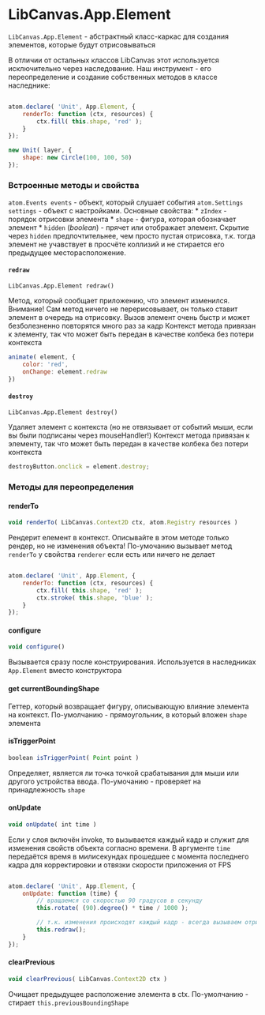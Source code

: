 LibCanvas.App.Element
=====================

`LibCanvas.App.Element` - абстрактный класс-каркас для создания элементов, которые будут отрисовываться

В отличии от остальных классов LibCanvas этот используется исключительно через наследование.
Наш инструмент - его переопределение и создание собственных методов в классе наследнике:

```js

atom.declare( 'Unit', App.Element, {
	renderTo: function (ctx, resources) {
		ctx.fill( this.shape, 'red' );
	}
});

new Unit( layer, {
	shape: new Circle(100, 100, 50)
});

```

### Встроенные методы и свойства

`atom.Events events` - объект, который слушает события
`atom.Settings settings` - объект с настройками. Основные свойства:
	* `zIndex` - порядок отрисовки элемента
	* `shape` - фигура, которая обозначает элемент
	* `hidden` (*boolean*) - прячет или отображает элемент. Скрытие через `hidden` предпочтительнее, чем просто пустая отрисовка, т.к. тогда элемент не учавствует в просчёте коллизий и не стирается его предыдущее месторасположение.

#### `redraw`

`LibCanvas.App.Element redraw()`

Метод, который сообщает приложению, что элемент изменился.
Внимание! Сам метод ничего не перерисовывает, он только ставит элемент в очередь на отрисовку.
Вызов элемент очень быстр и может безболезненно повторятся много раз за кадр
Контекст метода привязан к элементу, так что может быть передан в качестве колбека без потери контекста

```js
animate( element, {
	color: 'red',
	onChange: element.redraw
})
```

#### `destroy`

`LibCanvas.App.Element destroy()`

Удаляет элемент с контекста (но не отвязывает от событий мыши, если вы были подписаны через mouseHandler!)
Контекст метода привязан к элементу, так что может быть передан в качестве колбека без потери контекста

```js
destroyButton.onclick = element.destroy;
```

### Методы для переопределения

#### renderTo

```js
void renderTo( LibCanvas.Context2D ctx, atom.Registry resources )
```

Рендерит елемент в контекст. Описывайте в этом методе только рендер, но не изменения объекта!
По-умочанию вызывает метод `renderTo` у свойства `renderer` если есть или ничего не делает

```js

atom.declare( 'Unit', App.Element, {
	renderTo: function (ctx, resources) {
		ctx.fill( this.shape, 'red' );
		ctx.stroke( this.shape, 'blue' );
	}
});

```

#### configure

```js
void configure()
```

Вызывается сразу после конструирования. Используется в наследниках `App.Element` вместо конструктора

#### get currentBoundingShape

Геттер, который возвращает фигуру, описывающую влияние элемента на контекст. По-умолчанию - прямоугольник, в который вложен `shape` элемента

#### isTriggerPoint

```js
boolean isTriggerPoint( Point point )
```

Определяет, является ли точка точкой срабатывания для мыши или другого устройства ввода. По-умочанию - проверяет на принадлежность `shape`

#### onUpdate

```js
void onUpdate( int time )
```

Если у слоя включён invoke, то вызывается каждый кадр и служит для изменения свойств объекта согласно времени.
В аргументе `time` передаётся время в милисекундах прошедшее с момента последнего кадра для корректировки и отвязки скорости приложения от FPS

```js

atom.declare( 'Unit', App.Element, {
	onUpdate: function (time) {
		// вращаемся со скоростью 90 градусов в секунду
		this.rotate( (90).degree() * time / 1000 );

		// т.к. изменения происходят каждый кадр - всегда вызываем отрисовку
		this.redraw();
	}
});
```
#### clearPrevious

```js
void clearPrevious( LibCanvas.Context2D ctx )
```

Очищает предыдущее расположение элемента в ctx. По-умолчанию - стирает `this.previousBoundingShape`
